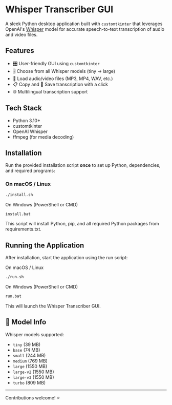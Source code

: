 # Whisper Transcriber GUI

A sleek Python desktop application built with `customtkinter` that leverages OpenAI's [Whisper](https://github.com/openai/whisper) model for accurate speech-to-text transcription of audio and video files.

## Features
- 🎛 User-friendly GUI using `customtkinter`
- 🎚 Choose from all Whisper models (tiny → large)
- 📂 Load audio/video files (MP3, MP4, WAV, etc.)
- 📋 Copy and 💾 Save transcription with a click
- 🌐 Multilingual transcription support

## Tech Stack
- Python 3.10+
- customtkinter
- OpenAI Whisper
- ffmpeg (for media decoding)

## Installation

Run the provided installation script **once** to set up Python, dependencies, and required programs:

### On macOS / Linux
```bash
./install.sh
```

On Windows (PowerShell or CMD)
```bash
install.bat
```

This script will install Python, pip, and all required Python packages from requirements.txt.

## Running the Application
After installation, start the application using the run script:

On macOS / Linux
```bash
./run.sh
```

On Windows (PowerShell or CMD)
```bash
run.bat
```
This will launch the Whisper Transcriber GUI.

## 🧠 Model Info
Whisper models supported:
- `tiny` (39 MB)
- `base` (74 MB)
- `small` (244 MB)
- `medium` (769 MB)
- `large` (1550 MB)
- `large-v2` (1550 MB)
- `large-v3` (1550 MB)
- `turbo` (809 MB)

---

Contributions welcome! ⭐
